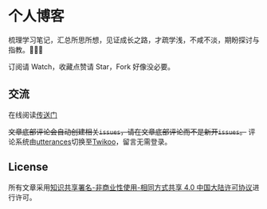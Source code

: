 # 个人博客

梳理学习笔记，汇总所思所想，见证成长之路，才疏学浅，不咸不淡，期盼探讨与指教。💪💪💪

订阅请 Watch，收藏点赞请 Star，Fork 好像没必要。

## 交流

在线阅读[传送门](https://undeio.com)

~~文章底部评论会自动创建相关`issues`，请在文章底部评论而不是新开`issues`。~~
评论系统由[utterances](https://utteranc.es)切换至[Twikoo](https://twikoo.js.org)，留言无需登录。

## License

所有文章采用[知识共享署名-非商业性使用-相同方式共享 4.0 中国大陆许可协议](https://creativecommons.org/licenses/by-nc-sa/4.0/deed.zh)进行许可。
